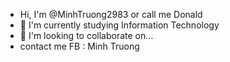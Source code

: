 - Hi, I'm @MinhTruong2983 or call me Donald
- 🌱 I'm currently studying Information Technology
- 💞️ I'm looking to collaborate on...
- contact me  FB : Minh Truong
<!---
MinhTruong2983/MinhTruong2983 is a ✨ special ✨ repository because its `README.md` (this file) appears on your GitHub profile.
You can click the Preview link to take a look at your changes.
--->
